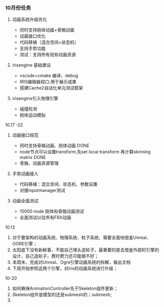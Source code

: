 ### 10月份任务

1. 动画系统升级优化
   - 同时支持刚体动画+骨骼动画
   - 动画接口优化
   - 代码移植（混合空间+状态机）
   - 支持手势功能
   - 测试：支持所有现有动画资源
2. irisengine 基础建设

   - vscode+cmake 编译、debug 
   - IRIS编辑器视口:用于展示成果
   - 搭建Cache2自动化单元测试框架
3. irisengine引入物理引擎
   - 碰撞检测
   - 刚体运动模拟

10.17 -22

1. 动画接口规范
   - 同时支持骨骼动画、刚体动画 DONE
   - node节点可以设置transform,先set local transform 再计算skinning matrix DONE
   - 骨骼、动画资源管理

2. 手势动画接入
   - 代码移植：混合空间、状态机、参数设置
   - 对接inputmanager测试

3. 动画全面测试

   - 10000 node 刚体和骨骼动画测试
   - 全面测试以往所有FBX动画

   

10.13

1. 对于要架构的动画系统、物理系统、粒子系统，需要全面地借鉴Unreal、OGRE引擎；
1. 太阳底下没有新鲜事，不能自己埋头造轮子，最重要的是去借鉴外部的引擎的设计，自己造轮子，费时费力还可能做不好；
1. 本周末，完成对Unreal、Ogre引擎动画系统的拆解，输出文档
1. 下周开始参照这两个引擎，对iris的动画系统进行升级；

10-20

1. 如何确保AnimationController先于Skeleton组件更新；
2. Skeleton组件是模型的还是submesh的；submesh;
3. 
